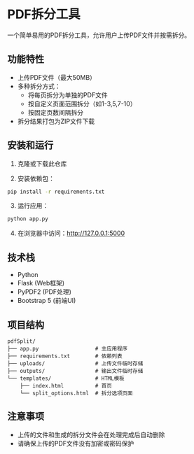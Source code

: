 # PDF拆分工具

一个简单易用的PDF拆分工具，允许用户上传PDF文件并按需拆分。

## 功能特性

- 上传PDF文件（最大50MB）
- 多种拆分方式：
  - 将每页拆分为单独的PDF文件
  - 按自定义页面范围拆分（如1-3,5,7-10）
  - 按固定页数间隔拆分
- 拆分结果打包为ZIP文件下载

## 安装和运行

1. 克隆或下载此仓库

2. 安装依赖包：

```bash
pip install -r requirements.txt
```

3. 运行应用：

```bash
python app.py
```

4. 在浏览器中访问：http://127.0.0.1:5000

## 技术栈

- Python
- Flask (Web框架)
- PyPDF2 (PDF处理)
- Bootstrap 5 (前端UI)

## 项目结构

```
pdfSplit/
├── app.py                  # 主应用程序
├── requirements.txt        # 依赖列表
├── uploads/                # 上传文件临时存储
├── outputs/                # 输出文件临时存储
└── templates/              # HTML模板
    ├── index.html          # 首页
    └── split_options.html  # 拆分选项页面
```

## 注意事项

- 上传的文件和生成的拆分文件会在处理完成后自动删除
- 请确保上传的PDF文件没有加密或密码保护 